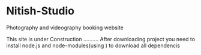 # Nitish-Studio
Photography and videography booking website

This site is under Construction ..........
After downloading  project you need to install node.js and node-modules(using <npm init>) to download all dependencis
